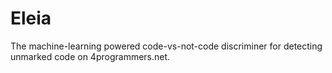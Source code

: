Eleia
=====

The machine-learning powered code-vs-not-code discriminer for detecting
unmarked code on 4programmers.net.
